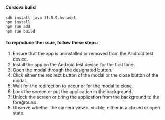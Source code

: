 #### Cordova build

```shell
sdk install java 11.0.9.hs-adpt
npm install
npm run add
npm run build
```

#### To reproduce the issue, follow these steps:

1. Ensure that the app is uninstalled or removed from the Android test device.
2. Install the app on the Android test device for the first time.
3. Open the modal through the designated button.
4. Click either the redirect button of the modal or the close button of the modal.
5. Wait for the redirection to occur or for the modal to close.
6. Lock the screen or put the application in the background.
7. Unlock the screen or bring the application from the background to the foreground.
8. Observe whether the camera view is visible, either in a closed or open state.